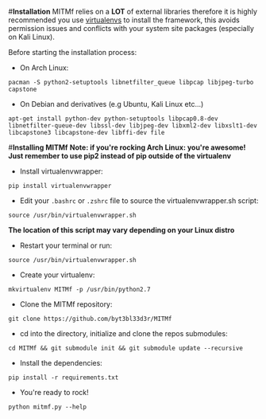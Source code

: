 #**Installation**
MITMf relies on a **LOT** of external libraries therefore it is highly recommended you use [virtualenvs](http://docs.python-guide.org/en/latest/dev/virtualenvs/) to install the framework, this avoids permission issues and conflicts with your system site packages (especially on Kali Linux).

Before starting the installation process:

- On Arch Linux:

```
pacman -S python2-setuptools libnetfilter_queue libpcap libjpeg-turbo capstone
```

- On Debian and derivatives (e.g Ubuntu, Kali Linux etc...)

```
apt-get install python-dev python-setuptools libpcap0.8-dev libnetfilter-queue-dev libssl-dev libjpeg-dev libxml2-dev libxslt1-dev libcapstone3 libcapstone-dev libffi-dev file
``` 

#**Installing MITMf**
**Note: if you're rocking Arch Linux: you're awesome! Just remember to use pip2 instead of pip outside of the virtualenv**

- Install virtualenvwrapper: 
```
pip install virtualenvwrapper
```

- Edit your ```.bashrc``` or ```.zshrc``` file to source the virtualenvwrapper.sh script:

```
source /usr/bin/virtualenvwrapper.sh
```
**The location of this script may vary depending on your Linux distro**

- Restart your terminal or run: 

```
source /usr/bin/virtualenvwrapper.sh
```

- Create your virtualenv: 

```
mkvirtualenv MITMf -p /usr/bin/python2.7
```

- Clone the MITMf repository: 

```
git clone https://github.com/byt3bl33d3r/MITMf
```

- cd into the directory, initialize and clone the repos submodules: 

```
cd MITMf && git submodule init && git submodule update --recursive
```

-  Install the dependencies: 

```
pip install -r requirements.txt
```

- You're ready to rock! 
```
python mitmf.py --help
```

 